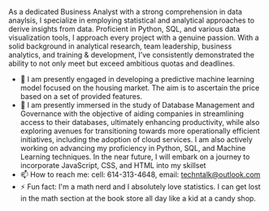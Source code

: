 As a dedicated Business Analyst with a strong comprehension in data anaylsis, I specialize in employing statistical and analytical approaches to derive insights from data. Proficient in Python, SQL, and various data visualization tools, I approach every project with a genuine passion. 
With a solid background in analytical research, team leadership, business analytics, and training & development, I’ve consistently demonstrated the ability to not only meet but exceed ambitious quotas and deadlines. 

- 🔭 I am presently engaged in developing a predictive machine learning model focused on the housing market. The aim is to ascertain the price based on a set of provided features.
- 🌱 I am presently immersed in the study of Database Management and Governance with the objective of aiding companies in streamlining access to their databases, ultimately enhancing productivity, while also exploring avenues for transitioning towards more operationally efficient initiatives, including the adoption of cloud services. I am also actively working on advancing my proficiency in Python, SQL, and Machine Learning techniques. In the near future, I will embark on a journey to incorporate JavaScript, CSS, and HTML into my skillset
-   📫 How to reach me: cell: 614-313-4648, email: techntalk@outlook.com
-  ⚡ Fun fact: I'm a math nerd and I absolutely love statistics. I can get lost in the math section at the book store all day like a kid at a candy shop.
<!--
**TechNTalk/TechNTalk** is a ✨ _special_ ✨ repository because its `README.md` (this file) appears on your GitHub profile.

Here are some ideas to get you started:

- 🔭 I’m currently working on ...
- 🌱 I’m currently learning ...
- 👯 I’m looking to collaborate on ...
- 🤔 I’m looking for help with ...
- 💬 Ask me about ...
- 📫 How to reach me: ...
- 😄 Pronouns: ...
- ⚡ Fun fact: ...
-->

